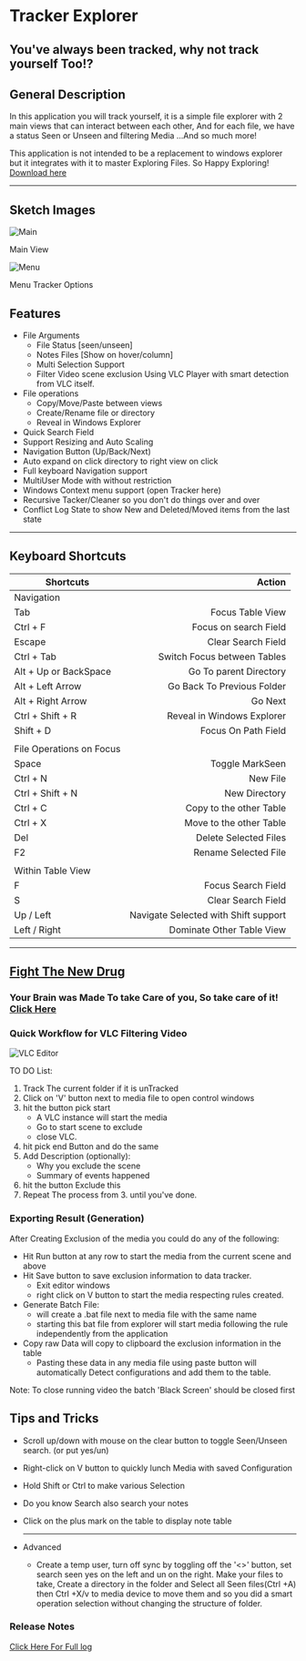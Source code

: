 # Tracker Explorer

## You've always been tracked, why not track yourself Too!?

## General Description

In this application you will track yourself, it is a simple file explorer with 2 main views that can interact between each other, And for each file, we have a status Seen or Unseen and filtering Media ...And so much more!

This application is not intended to be a replacement to windows explorer but it integrates with it to master Exploring Files.
So Happy Exploring! [Download here](https://github.com/Ahmad-Said/tracker-explorer/releases/latest)

***

## Sketch Images

![Main](https://i.imgur.com/Bd63Udx.png)

Main View

![Menu](https://i.imgur.com/Z7MCijy.png)

Menu Tracker Options

## Features

* File Arguments
  * File Status [seen/unseen]
  * Notes Files [Show on hover/column]
  * Multi Selection Support
  * Filter Video scene exclusion Using VLC Player with smart detection from VLC itself.
* File operations
  * Copy/Move/Paste between views
  * Create/Rename file or directory
  * Reveal in Windows Explorer
* Quick Search Field
* Support Resizing and Auto Scaling
* Navigation Button (Up/Back/Next)
* Auto expand on click directory to right view on click
* Full keyboard Navigation support
* MultiUser Mode with without restriction
* Windows Context menu support (open Tracker here)
* Recursive Tacker/Cleaner so you don't do things over and over
* Conflict Log State to show New and Deleted/Moved items from the last state

***

## Keyboard Shortcuts

| Shortcuts | Action |
| --------- | ------:|
| Navigation| |
| Tab|Focus Table View
|Ctrl + F | Focus on search Field|
|Escape | Clear Search Field|
|Ctrl + Tab | Switch Focus between Tables|
|Alt + Up or BackSpace | Go To parent Directory|
|Alt + Left Arrow | Go Back To Previous Folder|
|Alt + Right Arrow | Go Next|
|Ctrl + Shift + R | Reveal in Windows Explorer|
|Shift + D | Focus On Path Field|
|||
|File Operations on Focus | |
|Space | Toggle MarkSeen|
|Ctrl + N | New File|
|Ctrl + Shift + N | New Directory|
|Ctrl + C | Copy to the other Table|
|Ctrl + X | Move to the other Table|
|Del | Delete Selected Files|
|F2| Rename Selected File|
|||
|Within Table View| |
|F| Focus Search Field|
|S| Clear Search Field|
|Up / Left| Navigate Selected with Shift support|
|Left / Right | Dominate Other Table View|

***

## [Fight The New Drug](https://fightthenewdrug.org/)

### Your Brain was Made To take Care of you, So take care of it! [Click Here](https://fightthenewdrug.org/)

### Quick Workflow for VLC Filtering Video

![VLC Editor](https://i.imgur.com/OR2oaWx.png)

TO DO List:

1. Track The current folder if it is unTracked
2. Click on 'V' button next to media file to open control windows
3. hit the button pick start
     * A VLC instance will start the media
     * Go to start scene to exclude
     * close VLC.
4. hit pick end Button and do the same
5. Add Description (optionally):
    * Why you exclude the scene
    * Summary of events happened
6. hit the button Exclude this
7. Repeat The process from 3. until you've done.

### Exporting Result (Generation)

After Creating Exclusion of the media you could do any of the following:

* Hit Run button at any row to start the media from the current scene and above
* Hit Save button to save exclusion information to data tracker.
  * Exit editor windows
  * right click on V button to start the media respecting rules created.
* Generate Batch File:
  * will create a .bat file next to media file with the same name
  * starting this bat file from explorer will start media following the rule independently from the application
* Copy raw Data will copy to clipboard the exclusion information in the table
  * Pasting these data in any media file using paste button will automatically Detect configurations and add them to the table.

Note: To close running video the batch 'Black Screen' should be closed first

## Tips and Tricks

* Scroll up/down with mouse on the clear button to toggle Seen/Unseen search. (or put yes/un)
* Right-click on V button to quickly lunch Media with saved Configuration
* Hold Shift or Ctrl to make various Selection
* Do you know Search also search your notes
* Click on the plus mark on the table to display note table

  ***

* Advanced
  * Create a temp user, turn off sync by toggling off the '<>' button, set search seen yes on the left and un on the right. Make your files to take, Create a directory in the folder and Select all Seen files(Ctrl +A) then Ctrl +X/v to media device to move them and so you did a smart operation selection without changing the structure of folder.

### Release Notes

[Click Here For Full log](ReleasesNotes.txt)